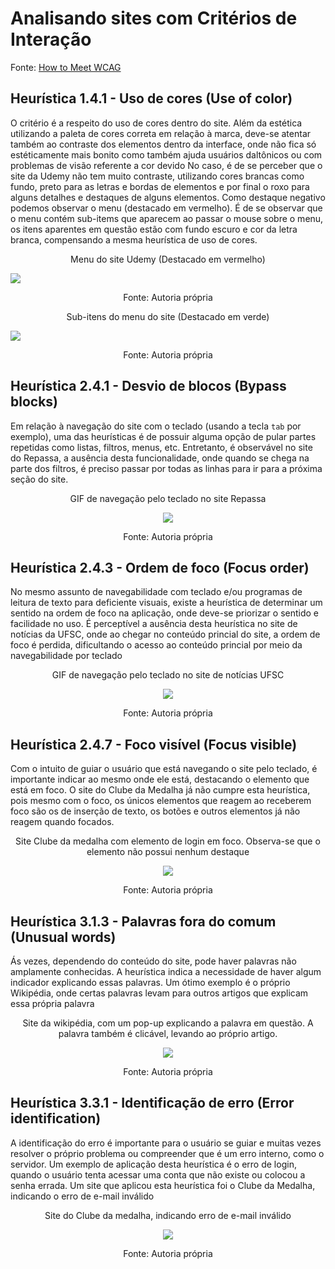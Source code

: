 # Analisando sites com Critérios de Interação
Fonte: <a href="https://www.w3.org/WAI/WCAG21/quickref/">How to Meet WCAG</a>

## Heurística 1.4.1 - Uso de cores (Use of color)
O critério é a respeito do uso de cores dentro do site. Além da estética utilizando a paleta de cores correta em relação à marca, deve-se atentar também ao contraste dos elementos dentro da interface, onde não fica só estéticamente mais bonito como também ajuda usuários daltônicos ou com problemas de visão referente a cor devido 
No caso, é de se perceber que o site da Udemy não tem muito contraste, utilizando cores brancas como fundo, preto para as letras e bordas de elementos e por final o roxo para alguns detalhes e destaques de alguns elementos. Como destaque negativo podemos observar o menu (destacado em vermelho). É de se observar que o menu contém sub-items que aparecem ao passar o mouse sobre o menu, os itens aparentes em questão estão com fundo escuro e cor da letra branca, compensando a mesma heurística de uso de cores.

<p align="center">Menu do site Udemy (Destacado em vermelho)</p>
<img src="https://user-images.githubusercontent.com/90328897/186432531-75ddbc01-f7c4-4402-9de2-027085df118a.png" />
<p align="center">Fonte: Autoria própria</p>

<p align="center">Sub-itens do menu do site (Destacado em verde)</p>
<img src="https://user-images.githubusercontent.com/90328897/186433589-de2b1427-95f6-449c-b462-00188c595a7c.png" />
<p align="center">Fonte: Autoria própria</p>

## Heurística 2.4.1 - Desvio de blocos (Bypass blocks)
Em relação à navegação do site com o teclado (usando a tecla `tab` por exemplo), uma das heurísticas é de possuir alguma opção de pular partes repetidas como listas, filtros, menus, etc. Entretanto, é observável no site do Repassa, a ausência desta funcionalidade, onde quando se chega na parte dos filtros, é preciso passar por todas as linhas para ir para a próxima seção do site.

<p align='center'>GIF de navegação pelo teclado no site Repassa</p>

<p align='center'><img src='https://user-images.githubusercontent.com/90328897/203680958-f58659d8-60ee-4350-8726-414da0535278.gif' /></p>

<p align="center">Fonte: Autoria própria</p>

## Heurística 2.4.3 - Ordem de foco (Focus order)
No mesmo assunto de navegabilidade com teclado e/ou programas de leitura de texto para deficiente visuais, existe a heurística de determinar um sentido na ordem de foco na aplicação, onde deve-se priorizar o sentido e facilidade no uso. É perceptível a ausência desta heurística no site de notícias da UFSC, onde ao chegar no conteúdo princial do site, a ordem de foco é perdida, dificultando o acesso ao conteúdo princial por meio da navegabilidade por teclado

<p align='center'>GIF de navegação pelo teclado no site de notícias UFSC</p>
<p align='center'>
<img src='https://user-images.githubusercontent.com/90328897/203682260-f1eb60e9-6911-4423-a818-b412135a9f05.gif' />
</p>
<p align="center">Fonte: Autoria própria</p>

## Heurística 2.4.7 - Foco visível (Focus visible)
Com o intuito de guiar o usuário que está navegando o site pelo teclado, é importante indicar ao mesmo onde ele está, destacando o elemento que está em foco. O site do Clube da Medalha já não cumpre esta heurística, pois mesmo com o foco, os únicos elementos que reagem ao receberem foco são os de inserção de texto, os botões e outros elementos já não reagem quando focados.

<p align='center'>Site Clube da medalha com elemento de login em foco. Observa-se que o elemento não possui nenhum destaque</p>
<p align='center'><img src='https://user-images.githubusercontent.com/90328897/203683354-f0ecc06e-b51e-425a-a41b-1091f55dd5a0.png' /></p>
<p align="center">Fonte: Autoria própria</p>

## Heurística 3.1.3 - Palavras fora do comum (Unusual words)
Ás vezes, dependendo do conteúdo do site, pode haver palavras não amplamente conhecidas. A heurística indica a necessidade de haver algum indicador explicando essas palavras. Um ótimo exemplo é o próprio Wikipédia, onde certas palavras levam para outros artigos que explicam essa própria palavra

<p align='center'>Site da wikipédia, com um pop-up explicando a palavra em questão. A palavra também é clicável, levando ao próprio artigo.</p>
<p align='center'><img src='https://user-images.githubusercontent.com/90328897/203757477-34b1bb65-8c09-48a6-866c-ddeace9815aa.png' /></p>
<p align="center">Fonte: Autoria própria</p>

## Heurística 3.3.1 - Identificação de erro (Error identification)
A identificação do erro é importante para o usuário se guiar e muitas vezes resolver o próprio problema ou compreender que é um erro interno, como o servidor. Um exemplo de aplicação desta heurística é o erro de login, quando o usuário tenta acessar uma conta que não existe ou colocou a senha errada. Um site que aplicou esta heurística foi o Clube da Medalha, indicando o erro de e-mail inválido

<p align='center'>Site do Clube da medalha, indicando erro de e-mail inválido</p>
<p align='center'><img src='https://user-images.githubusercontent.com/90328897/203759121-bccaaca3-37dd-443b-b729-3066d81e1bba.png' /></p>
<p align="center">Fonte: Autoria própria</p>
